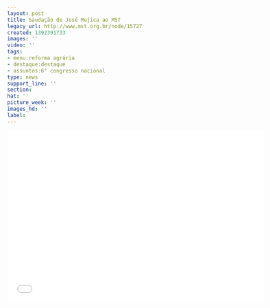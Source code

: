 ```yaml
---
layout: post
title: Saudação de José Mujica ao MST
legacy_url: http://www.mst.org.br/node/15727
created: 1392391733
images: ''
video: ''
tags:
- menu:reforma agrária
- destaque:destaque
- assuntos:6° congresso nacional
type: news
support_line: ''
section: 
hat: ''
picture_week: ''
images_hd: ''
label: 
---
```

<iframe width="600" height="400" src="//www.youtube.com/embed/Zi_hDCbHIDY" frameborder="0" allowfullscreen></iframe>
